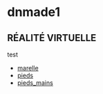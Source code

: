 # dnmade1
## RÉALITÉ VIRTUELLE
test
* [marelle](./marelle/marelle.html)  
* [pieds](./marelle/marelle_pieds.html)  
* [pieds_mains](./marelle/marelle_pieds-mains.html)  
